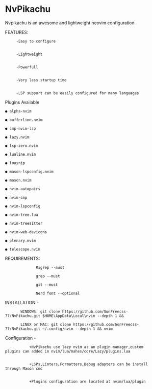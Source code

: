 # NvPikachu

Nvpikachu is an awesome and lightweight neovim configuration 


FEATURES:
        
         -Easy to configure
         
         
         -Lightweight 
         
         
         -Powerfull
         
         
         -Very less startup time
         
         
         -LSP support can be easily configured for many languages 
         
Plugins Available 

    ● alpha-nvim 
    
    ● bufferline.nvim
    
    ● cmp-nvim-lsp
    
    ● lazy.nvim
    
    ● lsp-zero.nvim
    
    ● lualine.nvim
    
    ● luasnip
    
    ● mason-lspconfig.nvim
    
    ● mason.nvim
    
    ● nvim-autopairs
    
    ● nvim-cmp
    
    ● nvim-lspconfig
    
    ● nvim-tree.lua
    
    ● nvim-treesitter 
    
    ● nvim-web-devicons
    
    ● plenary.nvim
    
    ● telescope.nvim



   REQUIREMENTS:
                  
                  Rigrep --must
   
                  grep --must
                  
                  git --must
                  
                  Nerd font --optional
                  
    
    
  INSTALLATION -
    
         
           WINDOWS: git clone https://github.com/GonFreecss-77/NvPikachu.git $HOME\AppData\Local\nvim --depth 1 &&
           
           LINUX or MAC: git clone https://github.com/GonFreecss-77/NvPikachu.git ~/.config/nvim --depth 1 && nvim
           
Configuration -
              
             
               +NvPikachu use lazy nvim as an plugin manager,custom plugins can added in nvim/lua/mahes/core/Lazy/plugins.lua

               
               +LSPs,Linters,Formatters,Debug adapters can be install through Mason cmd

               
               +Plugins configuration are located at nvim/lua/plugin
  
